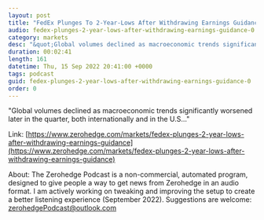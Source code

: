 ```yaml
---
layout: post
title: "FedEx Plunges To 2-Year-Lows After Withdrawing Earnings Guidance"
audio: fedex-plunges-2-year-lows-after-withdrawing-earnings-guidance-0
category: markets
desc: "&quot;Global volumes declined as macroeconomic trends significantly worsened later in the quarter, both internationally and in the U.S...&quot;"
duration: 00:02:41
length: 161
datetime: Thu, 15 Sep 2022 20:41:00 +0000
tags: podcast
guid: fedex-plunges-2-year-lows-after-withdrawing-earnings-guidance-0
order: 0
---
```

&quot;Global volumes declined as macroeconomic trends significantly worsened later in the quarter, both internationally and in the U.S...&quot;

Link: [https://www.zerohedge.com/markets/fedex-plunges-2-year-lows-after-withdrawing-earnings-guidance](https://www.zerohedge.com/markets/fedex-plunges-2-year-lows-after-withdrawing-earnings-guidance)

About: The Zerohedge Podcast is a non-commercial, automated program, designed to give people a way to get news from Zerohedge in an audio format.  I am actively working on tweaking and improving the setup to create a better listening experience (September 2022).  Suggestions are welcome: [zerohedgePodcast@outlook.com](mailto:zerohedgePodcast@outlook.com)